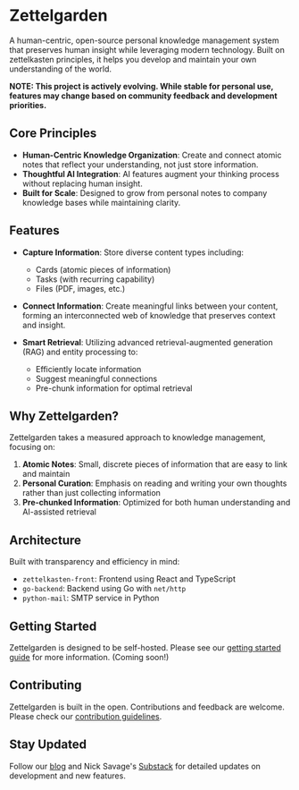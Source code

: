 # Zettelgarden

A human-centric, open-source personal knowledge management system that preserves human insight while leveraging modern technology. Built on zettelkasten principles, it helps you develop and maintain your own understanding of the world.

**NOTE: This project is actively evolving. While stable for personal use, features may change based on community feedback and development priorities.**

## Core Principles

- **Human-Centric Knowledge Organization**: Create and connect atomic notes that reflect your understanding, not just store information.
- **Thoughtful AI Integration**: AI features augment your thinking process without replacing human insight.
- **Built for Scale**: Designed to grow from personal notes to company knowledge bases while maintaining clarity.

## Features

- **Capture Information**: Store diverse content types including:
  - Cards (atomic pieces of information)
  - Tasks (with recurring capability)
  - Files (PDF, images, etc.)
  
- **Connect Information**: Create meaningful links between your content, forming an interconnected web of knowledge that preserves context and insight.

- **Smart Retrieval**: Utilizing advanced retrieval-augmented generation (RAG) and entity processing to:
  - Efficiently locate information
  - Suggest meaningful connections
  - Pre-chunk information for optimal retrieval

## Why Zettelgarden?

Zettelgarden takes a measured approach to knowledge management, focusing on:

1. **Atomic Notes**: Small, discrete pieces of information that are easy to link and maintain
2. **Personal Curation**: Emphasis on reading and writing your own thoughts rather than just collecting information
3. **Pre-chunked Information**: Optimized for both human understanding and AI-assisted retrieval

## Architecture

Built with transparency and efficiency in mind:

- `zettelkasten-front`: Frontend using React and TypeScript
- `go-backend`: Backend using Go with `net/http`
- `python-mail`: SMTP service in Python

## Getting Started

Zettelgarden is designed to be self-hosted. Please see our [getting started guide](https://zettelgarden.com/docs/getting-started/) for more information. (Coming soon!)

## Contributing

Zettelgarden is built in the open. Contributions and feedback are welcome. Please check our [contribution guidelines](CONTRIBUTING.md).

## Stay Updated

Follow our [blog](https://zettelgarden.com/blog/) and Nick Savage's [Substack](https://nsavage.substack.com/) for detailed updates on development and new features.